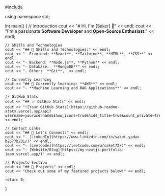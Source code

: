 #include <iostream>

using namespace std;

int main() {
    // Introduction
    cout << "# Hi, I'm [Saker] 👋" << endl;
    cout << "I'm a passionate **Software Developer** and **Open-Source Enthusiast**." << endl;

    // Skills and Technologies
    cout << "## 🚀 Skills and Technologies:" << endl;
    cout << "- Frontend: **React**, **Tailwind**, **HTML**, **CSS**" << endl;
    cout << "- Backend: **Node.js**, **Python** << endl;
    cout << "- Database:  **MongoDB**" << endl;
    cout << "- Other:  **Git**,  << endl;

    // Currently Learning
    cout << "## 🌱 Currently learning: **AWS**" << endl;
    cout << "- **Machine Learning and RAG Applications**" << endl;

    // GitHub Stats
    cout << "## 📈 GitHub Stats" << endl;
    cout << "![Your GitHub Stats](https://github-readme-stats.vercel.app/api?username=yourusername&show_icons=true&hide_title=true&count_private=true&hide=prs&theme=tokyonight)" << endl;

    // Contact Links
    cout << "## 🤝 Let's Connect:" << endl;
    cout << "- [LinkedIn](https://www.linkedin.com/in/saket-yadav-b2577b231/)" << endl;
    cout << "- [LeetCode](https://leetcode.com/u/saket72/)" << endl;
    cout << "- [Website/Blog](https://my-nextjs-portfolio-1eam.vercel.app/)" << endl;

    // Projects Section
    cout << "## 📝 Projects" << endl;
    cout << "Check out some of my featured projects below!" << endl;

    return 0;
}
